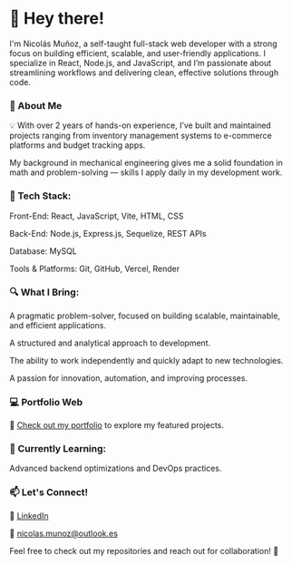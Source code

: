 # 👋 Hey there! 

I'm Nicolás Muñoz, a self-taught full-stack web developer with a strong focus on building efficient, scalable, and user-friendly applications. I specialize in React, Node.js, and JavaScript, and I’m passionate about streamlining workflows and delivering clean, effective solutions through code.

### 💼 About Me
💡 With over 2 years of hands-on experience, I’ve built and maintained projects ranging from inventory management systems to e-commerce platforms and budget tracking apps.

My background in mechanical engineering gives me a solid foundation in math and problem-solving — skills I apply daily in my development work.

### 🔧 Tech Stack:

Front-End: React, JavaScript, Vite, HTML, CSS

Back-End: Node.js, Express.js, Sequelize, REST APIs

Database: MySQL

Tools & Platforms: Git, GitHub, Vercel, Render


### 🔍 What I Bring:

A pragmatic problem-solver, focused on building scalable, maintainable, and efficient applications.

A structured and analytical approach to development.

The ability to work independently and quickly adapt to new technologies.

A passion for innovation, automation, and improving processes.

### 💻 Portfolio Web

🎨 [Check out my portfolio](https://nicomunoz-portfolio.vercel.app/) to explore my featured projects.

### 🌱 Currently Learning: 

Advanced backend optimizations and DevOps practices.

### 📫 Let's Connect!

💼 [LinkedIn](https://www.linkedin.com/in/nicolas-munoz-nmz/)

📧 nicolas.munoz@outlook.es

Feel free to check out my repositories and reach out for collaboration! 🚀
